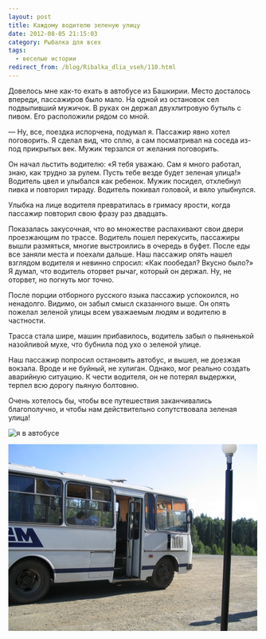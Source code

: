 ```yaml
---
layout: post
title: Каждому водителю зеленую улицу
date: 2012-08-05 21:15:03
category: Рыбалка для всех
tags:
  - веселые истории
redirect_from: /blog/Ribalka_dlia_vseh/110.html
---
```

Довелось мне как-то ехать в автобусе из Башкирии. Место досталось
впереди, пассажиров было мало. На одной из остановок сел подвыпивший
мужичок. В руках он держал двухлитровую бутыль с пивом. Его расположили
рядом со мной.

 — Ну, все, поездка испорчена, подумал я. Пассажир явно хотел
поговорить. Я сделал вид, что сплю, а сам посматривал на соседа из-под
прикрытых век. Мужик терзался от желания поговорить.

Он начал льстить водителю: «Я тебя уважаю. Сам я много работал, знаю,
как трудно за рулем. Пусть тебе везде будет зеленая улица!» Водитель
цвел и улыбался как ребенок. Мужик посидел, отхлебнул пивка и повторил
тираду. Водитель покивал головой, и вяло улыбнулся.

Улыбка на лице водителя превратилась в гримасу ярости, когда пассажир
повторил свою фразу раз двадцать.

Показалась закусочная, что во множестве распахивают свои двери
проезжающим по трассе. Водитель пошел перекусить, пассажиры вышли
размяться, многие выстроились в очередь в буфет. После еды все заняли
места и поехали дальше. Наш пассажир опять нашел взглядом водителя и
невинно спросил: «Как пообедал? Вкусно было?» Я думал, что водитель
оторвет рычаг, который он держал. Ну, не оторвет, но погнуть мог точно. 

После порции отборного русского языка пассажир успокоился, но ненадолго.
Видимо, он забыл смысл сказанного выше. Он опять пожелал зеленой улицы
всем уважаемым людям и водителю в частности.

Трасса стала шире, машин прибавилось, водитель забыл о пьяненькой
назойливой мухе, что бубнила под ухо о зеленой улице.

Наш пассажир попросил остановить автобус, и вышел, не доезжая вокзала.
Вроде и не буйный, не хулиган. Однако, мог реально создать аварийную
ситуацию. К чести водителя, он не потерял выдержки, терпел всю дорогу
пьяную болтовню.

Очень хотелось бы, чтобы все путешествия заканчивались благополучно, и
чтобы нам действительно сопутствовала зеленая улица!

![я в
автобусе](/uploads/images/00/00/01/2012/08/05/7d0009.jpg)

![автобус](/uploads/images/00/00/01/2012/08/05/210a32.jpg)
